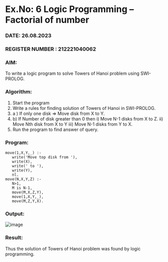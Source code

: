 # Ex.No: 6   Logic Programming – Factorial of number   
### DATE: 26.08.2023                                                                     
### REGISTER NUMBER : 212221040062
### AIM: 
To  write  a logic program  to solve Towers of Hanoi problem  using SWI-PROLOG. 
### Algorithm:
1. Start the program
2.  Write a rules for finding solution of Towers of Hanoi in SWI-PROLOG.
3.  a )	If only one disk  => Move disk from X to Y.
4.  b)	If Number of disk greater than 0 then
        i)	Move  N-1 disks from X to Z.
        ii)	Move  Nth disk from X to Y
        iii)	Move  N-1 disks from Y to X.
8. Run the program  to find answer of  query.

### Program:
```
move(1,X,Y,_) :- 
   write('Move top disk from '), 
   write(X), 
   write(' to '), 
   write(Y), 
   nl. 
move(N,X,Y,Z) :- 
   N>1, 
   M is N-1, 
   move(M,X,Z,Y), 
   move(1,X,Y,_), 
   move(M,Z,Y,X). 
```
### Output:
![image](https://github.com/Jai-Pradhiksha/Artificial-Intelligence/assets/100289733/87e759dd-f1c6-4512-9f4a-d4580434a25f)



### Result:
Thus the solution of Towers of Hanoi problem was found by logic programming.
